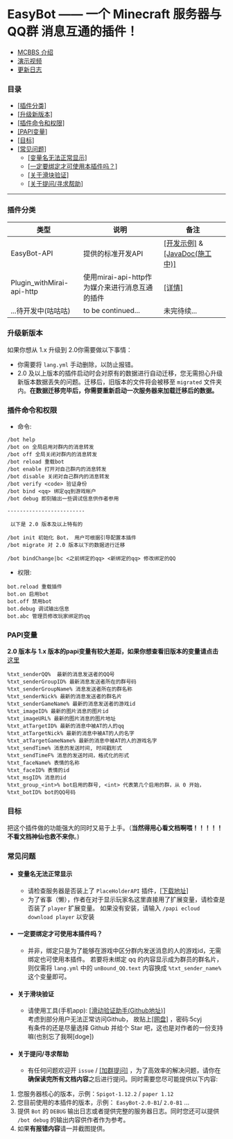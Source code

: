 # EasyBot —— 一个 Minecraft 服务器与 QQ群 消息互通的插件！

+ [MCBBS 介绍](https://www.mcbbs.net/forum.php?mod=viewthread&tid=1175227)
+ [演示视频](https://www.bilibili.com/video/BV1VN41197uU/)
+ [更新日志](UpdateLog.md)

### 目录
+ [[插件分类]](#插件分类)
+ [[升级新版本]](#升级新版本)
+ [[插件命令和权限]](#插件命令和权限)
+ [[PAPI变量]](#papi变量)
+ [[目标]](#目标)
+ [[常见问题]](#常见问题)
    + [[变量名无法正常显示]](#变量名无法正常显示)
    + [[一定要绑定才可使用本插件吗？]](#一定要绑定才可使用本插件吗？)
    + [[关于滑块验证]](#关于滑块验证)
    + [[关于提问/寻求帮助]](#关于提问/寻求帮助)

---
### 插件分类
|类型|说明|备注|
|---|---|---|
|EasyBot-API|提供的标准开发API|[[开发示例]](https://gitee.com/ed3/easyBot_Reloaded/blob/master/doc/API.md) & [[JavaDoc(施工中)]]()|
|Plugin_withMirai-api-http|使用mirai-api-http作为媒介来进行消息互通的插件|[[详情]](https://gitee.com/ed3/easyBot_Reloaded/blob/master/doc/plugin_withMirai-api-http.md)|
|...待开发中(咕咕咕)|to be continued...|未完待续...|

### 升级新版本
如果你想从 1.x 升级到 2.0你需要做以下事情：

+ 你需要将 `lang.yml` 手动删除，以防止报错。
+ 2.0 及以上版本的插件启动时会对原有的数据进行自动迁移，您无需担心升级新版本数据丢失的问题。迁移后，旧版本的文件将会被移至 `migrated` 文件夹内。**在数据迁移完毕后，你需要重新启动一次服务器来加载迁移后的数据。**

### 插件命令和权限
+ 命令:

```text
/bot help
/bot on 全局启用对群内的消息转发
/bot off 全局关闭对群内的消息转发
/bot reload 重载bot
/bot enable 打开对自己群内的消息转发
/bot disable 关闭对自己群内的消息转发
/bot verify <code> 验证身份
/bot bind <qq> 绑定qq到游戏帐户
/bot debug 即刻输出一些调试信息供作者参用

-------------------------

 以下是 2.0 版本及以上特有的 
 
/bot init 初始化 Bot， 用户可根据引导配置本插件
/bot migrate 对 2.0 版本以下的数据进行迁移

/bot bindChange|bc <之前绑定的qq> <新绑定的qq> 修改绑定的QQ
```

+ 权限:

```text
bot.reload 重载插件
bot.on 启用bot
bot.off 禁用bot
bot.debug 调试输出信息
bot.abc 管理员修改玩家绑定的qq
```

### PAPI变量
**2.0 版本与 1.x 版本的papi变量有较大差距，如果你想查看旧版本的变量请点击** [这里](https://gitee.com/ed3/easyBot_Reloaded/wikis/EasyBot%20%E7%9A%84%E6%97%A7%E7%89%88%20PlaceholderAPI%20%E5%8F%98%E9%87%8F)

```text
%txt_senderQQ%  最新的消息发送者的QQ号
%txt_senderGroupID% 最新消息发送者所在的群号码
%txt_senderGroupName% 消息发送者所在的群名称
%txt_senderNick% 最新的消息发送者的群名片
%txt_senderGameName% 最新的消息发送者的游戏id
%txt_imageID% 最新的图片消息的图片id
%txt_imageURL% 最新的图片消息的图片地址
%txt_atTargetID% 最新的消息中被AT的人的qq
%txt_atTargetNick% 最新的消息中被AT的人的名字
%txt_atTargetGameName% 最新的消息中被AT的人的游戏名字
%txt_sendTime% 消息的发送时间, 时间戳形式
%txt_sendTimeF% 消息的发送时间，格式化的形式
%txt_faceName% 表情的名称
%txt_faceID% 表情的id
%txt_msgID% 消息的id
%txt_group_<int>% bot启用的群号, <int> 代表第几个启用的群，从 0 开始，
%txt_botID% bot的QQ号码
```

### 目标
把这个插件做的功能强大的同时又易于上手。（**当然得用心看文档啊喂！！！！！不看文档神仙也救不来你**。)

### 常见问题
- #### **变量名无法正常显示**
    - 请检查服务器是否装上了 `PlaceHolderAPI` 插件，[[下载地址]](https://www.spigotmc.org/resources/placeholderapi.6245/)
    - 为了省事（懒），作者在对于显示玩家名这里直接用了扩展变量，请检查是否装了 `player` 扩展变量。
      如果没有安装，请输入 `/papi ecloud download player` 以安装

- #### **一定要绑定才可使用本插件吗？**
    - 并非，绑定只是为了能够在游戏中区分群内发送消息的人的游戏id，无需绑定也可使用本插件。
      若要将未绑定 qq 的内容显示成为群员的群名片，则仅需将 `lang.yml` 中的 `unBound_QQ.text` 内容换成 `%txt_sender_name%` 这个变量即可。

- #### **关于滑块验证**
    - 请使用工具(手机app): [[滑动验证助手(Github地址)]](https://github.com/mzdluo123/TxCaptchaHelper) <br/>
      考虑到部分用户无法正常访问Github， 故贴上[[网盘]](https://wwr.lanzoui.com/ivUoirq79yd) ，密码:5cyj<br/>
      有条件的还是尽量选择 Github 并给个 Star 吧，这也是对作者的一份支持嘛(也别忘了我啊[doge])

- #### **关于提问/寻求帮助**
    - 有任何问题欢迎开 `issue` / [[加群提问]](https://jq.qq.com/?_wv=1027&k=luSrM89l) ，为了高效率的解决问题，请你在**确保读完所有文档内容**之后进行提问。同时需要您尽可能提供以下内容:
  
1. 您服务器核心的版本，示例：`Spigot-1.12.2` / `paper 1.12`
2. 您目前使用的本插件的版本，示例： `EasyBot-2.0-B1`/ `2.0-B1` ...
3. 提供 `Bot` 的 `DEBUG` 输出日志或者提供完整的服务器日志。同时您还可以提供 `/bot debug` 的输出内容供作者作为参考。
4. 如果**有报错内容**请一并截图提供。
